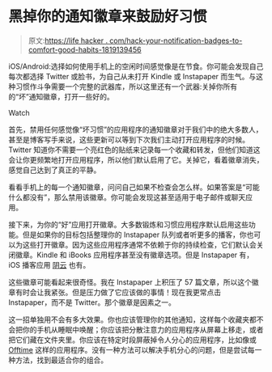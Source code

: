 # 黑掉你的通知徽章来鼓励好习惯

> 原文:[https://life hacker . com/hack-your-notification-badges-to-comfort-good-habits-1819139456](https://lifehacker.com/hack-your-notification-badges-to-encourage-good-habits-1819139456)

iOS/Android:选择如何使用手机上的空闲时间感觉像是在节食。你可能会发现自己每次都选择 Twitter 或脸书，为自己从未打开 Kindle 或 Instapaper 而生气。与这种习惯作斗争需要一个完整的武器库，所以这里还有一个武器:关掉你所有的“坏”通知徽章，打开一些好的。

Watch

首先，禁用任何感觉像“坏习惯”的应用程序的通知徽章对于我们中的绝大多数人，甚至是博客写手来说，这些更新可以等到下次我们主动打开应用程序的时候。Twitter 知道你不需要一个亮红色的贴纸来记录每一个收藏和转发，但他们知道这会让你更频繁地打开应用程序，所以他们默认启用了它。关掉它，看着徽章消失，感觉自己达到了真正的平静。

看看手机上的每一个通知徽章，问问自己如果不检查会怎么样。如果答案是“可能什么都没有”，那么禁用该徽章。你可能会发现这甚至适用于电子邮件或聊天应用。

接下来，为你的“好”应用打开徽章。大多数锻炼和习惯应用程序默认启用这些功能。但是如果你的目标包括整理你的 Instapaper 队列或者听更多的播客，你也可以为这些打开徽章。因为这些应用程序通常不依赖于你的持续检查，它们默认会关闭徽章。Kindle 和 iBooks 应用程序甚至没有徽章选项。但是 Instapaper 有，iOS 播客应用 [阴云](http://overcast.fm/) 也有。

这些徽章可能看起来很奇怪。我在 Instapaper 上积压了 57 篇文章，所以这个徽章有时会让我紧张。但是压力做了它应该做的事情！现在我更常点击 Instapaper，而不是 Twitter。那个徽章是因素之一。

这一招单独用不会有多大效果。你也应该管理你的其他通知，这样每个收藏夹都不会把你的手机从睡眠中唤醒；你应该把分散注意力的应用程序从屏幕上移走，或者把它们藏在文件夹里。你应该在特定时段屏蔽掉令人分心的应用程序，比如像或 [Offtime](http://offtime.co/) 这样的应用程序。没有一种方法可以解决手机分心的问题，但是尝试每一种方法，找到最适合你的组合。